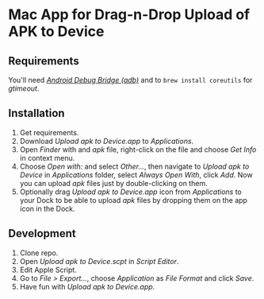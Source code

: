 # Mac App for Drag-n-Drop Upload of APK to Device


## Requirements

You'll need [_Android Debug Bridge (adb)_](https://developer.android.com/studio/releases/platform-tools.html) and to `brew install coreutils` for _gtimeout_.


## Installation

1. Get requirements.
2. Download _Upload apk to Device.app_ to _Applications_.
3. Open _Finder_ with and _apk_ file, right-click on the file and choose _Get Info_ in context menu.
4. Choose _Open with:_ and select _Other..._, then navigate to _Upload apk to Device_ in  _Applications_ folder, select _Always Open With_, click _Add_. Now you can upload _apk_ files just by double-clicking on them.
5. Optionally drag _Upload apk to Device.app_ icon from _Applications_ to your Dock to be able to upload _apk_ files by dropping them on the app icon in the Dock.


## Development

1. Clone repo.
2. Open _Upload apk to Device.scpt_ in _Script Editor_.
3. Edit Apple Script.
4. Go to _File > Export..._, choose _Application_ as _File Format_ and click _Save_.
5. Have fun with _Upload apk to Device.app_.
